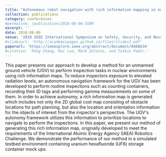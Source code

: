 ```yaml
---
title: "Autonomous robot navigation with rich information mapping in nuclear storage environments"
collection: publications
category: conferences
#permalink: /publication/2018-08-06-SSRR
excerpt: ''
date: 2018-08-06
venue: '2018 IEEE International Symposium on Safety, Security, and Rescue Robotics (SSRR)'
#slidesurl: 'http://academicpages.github.io/files/slides1.pdf'
paperurl: 'https://ieeexplore.ieee.org/abstract/document/8468634'
#citation: 'Peng Chang, Rui Luo, Mark Zolotas, and Taskin Padir.'
---
```


This paper presents our approach to develop a method for an unmanned ground vehicle (UGV) to perform inspection tasks in nuclear environments using rich information maps. To reduce inspectors exposure to elevated radiation levels, an autonomous navigation framework for the UGV has been developed to perform routine inspections such as counting containers, recording their ID tags and performing gamma measurements on some of them. In order to achieve autonomy, a rich information map is generated which includes not only the 2D global cost map consisting of obstacle locations for path planning, but also the location and orientation information for the objects of interest from the inspector's perspective. The UGV's autonomy framework utilizes this information to prioritize locations to navigate to perform the inspections. In this paper, we present our method of generating this rich information map, originally developed to meet the requirements of the International Atomic Energy Agency (IAEA) Robotics Challenge. We demonstrate the performance of our method in a simulated testbed environment containing uranium hexafluoride (UF6) storage container mock ups.
